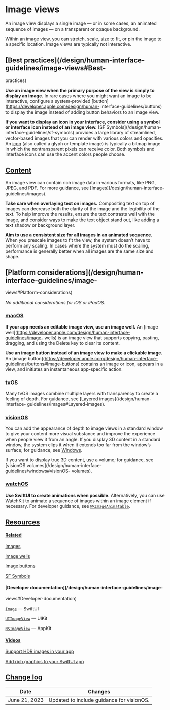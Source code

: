 # Image views

An image view displays a single image — or in some cases, an animated sequence
of images — on a transparent or opaque background.

Within an image view, you can stretch, scale, size to fit, or pin the image to
a specific location. Image views are typically not interactive.

## [Best practices](/design/human-interface-guidelines/image-views#Best-
practices)

**Use an image view when the primary purpose of the view is simply to display
an image.** In rare cases where you might want an image to be interactive,
configure a system-provided [button](https://developer.apple.com/design/human-
interface-guidelines/buttons) to display the image instead of adding button
behaviors to an image view.

**If you want to display an icon in your interface, consider using a symbol or
interface icon instead of an image view.** [SF Symbols](/design/human-
interface-guidelines/sf-symbols) provides a large library of streamlined,
vector-based images that you can render with various colors and opacities. An
[icon](https://developer.apple.com/design/human-interface-guidelines/icons)
(also called a glyph or template image) is typically a bitmap image in which
the nontransparent pixels can receive color. Both symbols and interface icons
can use the accent colors people choose.

## [Content](/design/human-interface-guidelines/image-views#Content)

An image view can contain rich image data in various formats, like PNG, JPEG,
and PDF. For more guidance, see [Images](/design/human-interface-
guidelines/images).

**Take care when overlaying text on images.** Compositing text on top of
images can decrease both the clarity of the image and the legibility of the
text. To help improve the results, ensure the text contrasts well with the
image, and consider ways to make the text object stand out, like adding a text
shadow or background layer.

**Aim to use a consistent size for all images in an animated sequence.** When
you prescale images to fit the view, the system doesn’t have to perform any
scaling. In cases where the system must do the scaling, performance is
generally better when all images are the same size and shape.

## [Platform considerations](/design/human-interface-guidelines/image-
views#Platform-considerations)

 _No additional considerations for iOS or iPadOS._

### [macOS](/design/human-interface-guidelines/image-views#macOS)

**If your app needs an editable image view, use an image well.** An [image
well](https://developer.apple.com/design/human-interface-guidelines/image-
wells) is an image view that supports copying, pasting, dragging, and using
the Delete key to clear its content.

**Use an image button instead of an image view to make a clickable image.** An
[image button](https://developer.apple.com/design/human-interface-
guidelines/buttons#Image-buttons) contains an image or icon, appears in a
view, and initiates an instantaneous app-specific action.

### [tvOS](/design/human-interface-guidelines/image-views#tvOS)

Many tvOS images combine multiple layers with transparency to create a feeling
of depth. For guidance, see [Layered images](/design/human-interface-
guidelines/images#Layered-images).

### [visionOS](/design/human-interface-guidelines/image-views#visionOS)

You can add the appearance of depth to image views in a standard window to
give your content more visual substance and improve the experience when people
view it from an angle. If you display 3D content in a standard window, the
system clips it when it extends too far from the window’s surface; for
guidance, see [Windows](/design/human-interface-guidelines/windows).

If you want to display true 3D content, use a volume; for guidance, see
[visionOS volumes](/design/human-interface-guidelines/windows#visionOS-
volumes).

### [watchOS](/design/human-interface-guidelines/image-views#watchOS)

**Use SwiftUI to create animations when possible.** Alternatively, you can use
WatchKit to animate a sequence of images within an image element if necessary.
For developer guidance, see
[`WKImageAnimatable`](/documentation/WatchKit/WKImageAnimatable).

## [Resources](/design/human-interface-guidelines/image-views#Resources)

#### [Related](/design/human-interface-guidelines/image-views#Related)

[Images](/design/human-interface-guidelines/images)

[Image wells](/design/human-interface-guidelines/image-wells)

[Image buttons](/design/human-interface-guidelines/buttons#Image-buttons)

[SF Symbols](/design/human-interface-guidelines/sf-symbols)

#### [Developer documentation](/design/human-interface-guidelines/image-
views#Developer-documentation)

[`Image`](/documentation/SwiftUI/Image) — SwiftUI

[`UIImageView`](/documentation/UIKit/UIImageView) — UIKit

[`NSImageView`](/documentation/AppKit/NSImageView) — AppKit

#### [Videos](/design/human-interface-guidelines/image-views#Videos)

[ Support HDR images in your app
](https://developer.apple.com/videos/play/wwdc2023/10181)

[ Add rich graphics to your SwiftUI app
](https://developer.apple.com/videos/play/wwdc2021/10021)

## [Change log](/design/human-interface-guidelines/image-views#Change-log)

Date| Changes  
---|---  
June 21, 2023| Updated to include guidance for visionOS.

